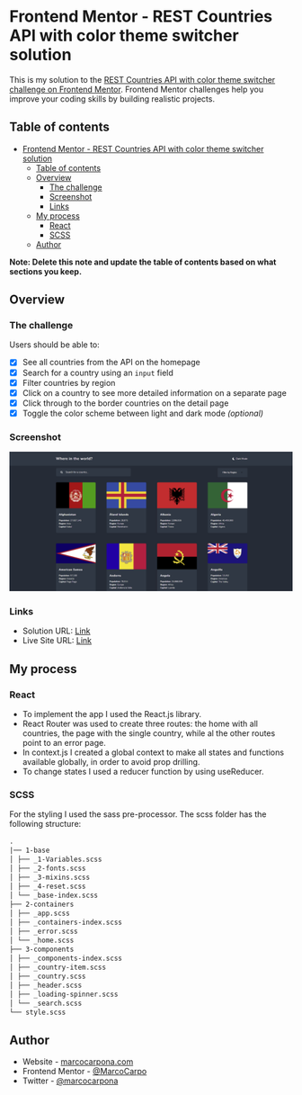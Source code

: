 # Frontend Mentor - REST Countries API with color theme switcher solution

This is my solution to the [REST Countries API with color theme switcher challenge on Frontend Mentor](https://www.frontendmentor.io/challenges/rest-countries-api-with-color-theme-switcher-5cacc469fec04111f7b848ca). Frontend Mentor challenges help you improve your coding skills by building realistic projects.

## Table of contents

- [Frontend Mentor - REST Countries API with color theme switcher solution](#frontend-mentor---rest-countries-api-with-color-theme-switcher-solution)
  - [Table of contents](#table-of-contents)
  - [Overview](#overview)
    - [The challenge](#the-challenge)
    - [Screenshot](#screenshot)
    - [Links](#links)
  - [My process](#my-process)
    - [React](#react)
    - [SCSS](#scss)
  - [Author](#author)

**Note: Delete this note and update the table of contents based on what sections you keep.**

## Overview

### The challenge

Users should be able to:

- [x] See all countries from the API on the homepage
- [x] Search for a country using an `input` field
- [x] Filter countries by region
- [x] Click on a country to see more detailed information on a separate page
- [x] Click through to the border countries on the detail page
- [x] Toggle the color scheme between light and dark mode _(optional)_

### Screenshot

![](./screenshot.png)

### Links

- Solution URL: [Link](https://github.com/MarcoCarpo/REST-Countries-API-Frontend-Mentor-Challange)
- Live Site URL: [Link](https://rest-country-api-with-theme-frontend-challenge.netlify.app/)

## My process

### React

- To implement the app I used the React.js library.
- React Router was used to create three routes: the home with all countries, the page with the single country, while al the other routes point to an error page.
- In context.js I created a global context to make all states and functions available globally, in order to avoid prop drilling.
- To change states I used a reducer function by using useReducer.

### SCSS

For the styling I used the sass pre-processor. The scss folder has the following structure:

```
.
|── 1-base
│ ├── _1-Variables.scss
│ ├── _2-fonts.scss
│ ├── _3-mixins.scss
│ ├── _4-reset.scss
│ └── _base-index.scss
├── 2-containers
│ ├── _app.scss
│ ├── _containers-index.scss
│ ├── _error.scss
│ └── _home.scss
├── 3-components
│ ├── _components-index.scss
│ ├── _country-item.scss
│ ├── _country.scss
│ ├── _header.scss
│ ├── _loading-spinner.scss
│ └── _search.scss
└── style.scss
```

## Author

- Website - [marcocarpona.com](https://marcocarpona.com)
- Frontend Mentor - [@MarcoCarpo](https://www.frontendmentor.io/profile/MarcoCarpo)
- Twitter - [@marcocarpona](https://twitter.com/marcocarpona)


